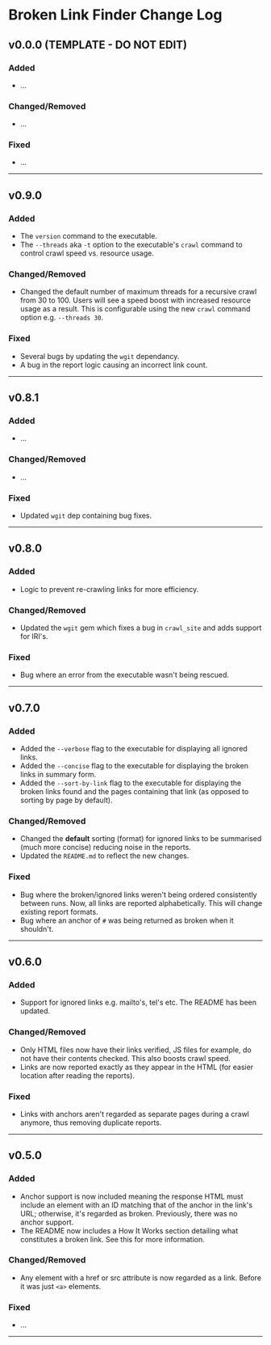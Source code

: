 # Broken Link Finder Change Log

## v0.0.0 (TEMPLATE - DO NOT EDIT)
### Added
- ...
### Changed/Removed
- ...
### Fixed
- ...
---

## v0.9.0
### Added
- The `version` command to the executable.
- The `--threads` aka `-t` option to the executable's `crawl` command to control crawl speed vs. resource usage.
### Changed/Removed
- Changed the default number of maximum threads for a recursive crawl from 30 to 100. Users will see a speed boost with increased resource usage as a result. This is configurable using the new `crawl` command option e.g. `--threads 30`.
### Fixed
- Several bugs by updating the `wgit` dependancy.
- A bug in the report logic causing an incorrect link count.
---

## v0.8.1
### Added
- ...
### Changed/Removed
- ...
### Fixed
- Updated `wgit` dep containing bug fixes.
---

## v0.8.0
### Added
- Logic to prevent re-crawling links for more efficiency.
### Changed/Removed
- Updated the `wgit` gem which fixes a bug in `crawl_site` and adds support for IRI's.
### Fixed
- Bug where an error from the executable wasn't being rescued.
---

## v0.7.0
### Added
- Added the `--verbose` flag to the executable for displaying all ignored links.
- Added the `--concise` flag to the executable for displaying the broken links in summary form.
- Added the `--sort-by-link` flag to the executable for displaying the broken links found and the pages containing that link (as opposed to sorting by page by default).
### Changed/Removed
- Changed the **default** sorting (format) for ignored links to be summarised (much more concise) reducing noise in the reports.
- Updated the `README.md` to reflect the new changes.
### Fixed
- Bug where the broken/ignored links weren't being ordered consistently between runs. Now, all links are reported alphabetically. This will change existing report formats.
- Bug where an anchor of `#` was being returned as broken when it shouldn't.
---

## v0.6.0
### Added
- Support for ignored links e.g. mailto's, tel's etc. The README has been updated.
### Changed/Removed
- Only HTML files now have their links verified, JS files for example, do not have their contents checked. This also boosts crawl speed.
- Links are now reported exactly as they appear in the HTML (for easier location after reading the reports).
### Fixed
- Links with anchors aren't regarded as separate pages during a crawl anymore, thus removing duplicate reports.
---

## v0.5.0
### Added
- Anchor support is now included meaning the response HTML must include an element with an ID matching that of the anchor in the link's URL; otherwise, it's regarded as broken. Previously, there was no anchor support.
- The README now includes a How It Works section detailing what constitutes a broken link. See this for more information.
### Changed/Removed
- Any element with a href or src attribute is now regarded as a link. Before it was just `<a>` elements.
### Fixed
- ...
---
